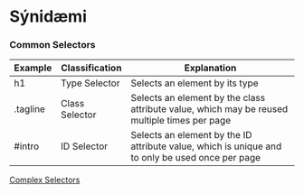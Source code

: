 # Sýnidæmi

### Common Selectors 
| Example  | Classification  | Explanation  |  
|---|---|---|
| h1 | Type Selector | Selects an element by its type |
| .tagline	| Class Selector | Selects an element by the class attribute value, which may be reused multiple times per page |
| #intro | ID Selector |	Selects an element by the ID attribute value, which is unique and to only be used once per page |



[Complex Selectors](https://learn.shayhowe.com/advanced-html-css/complex-selectors/)